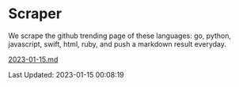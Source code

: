 # Scraper

We scrape the github trending page of these languages: go, python, javascript, swift, html, ruby, and push a markdown result everyday.

[2023-01-15.md](https://github.com/henson/Scraper/blob/master/2023-01-15.md)

Last Updated: 2023-01-15 00:08:19